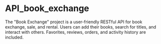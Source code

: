 # API_book_exchange
The "Book Exchange" project is a user-friendly RESTful API for book exchange, sale, and rental. Users can add their books, search for titles, and interact with others. Favorites, reviews, orders, and activity history are included.
